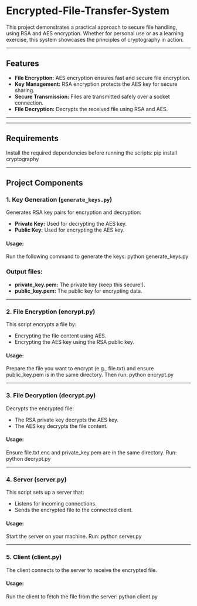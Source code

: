 # Encrypted-File-Transfer-System
This project demonstrates a practical approach to secure file handling, using RSA and AES encryption. Whether for personal use or as a learning exercise, this system showcases the principles of cryptography in action.

---

## Features
- **File Encryption:** AES encryption ensures fast and secure file encryption.
- **Key Management:** RSA encryption protects the AES key for secure sharing.
- **Secure Transmission:** Files are transmitted safely over a socket connection.
- **File Decryption:** Decrypts the received file using RSA and AES.

---

---

## Requirements
Install the required dependencies before running the scripts:
pip install cryptography

---

## Project Components

### 1. Key Generation (`generate_keys.py`)
Generates RSA key pairs for encryption and decryption:
- **Private Key:** Used for decrypting the AES key.
- **Public Key:** Used for encrypting the AES key.

#### Usage:
Run the following command to generate the keys:
python generate_keys.py

### Output files:
- **private_key.pem:** The private key (keep this secure!).
- **public_key.pem:** The public key for encrypting data.

---

### 2. File Encryption (encrypt.py)
This script encrypts a file by:
- Encrypting the file content using AES.
- Encrypting the AES key using the RSA public key.

#### Usage:
Prepare the file you want to encrypt (e.g., file.txt) and ensure public_key.pem is in the same directory. Then run:
python encrypt.py

---

### 3. File Decryption (decrypt.py)
Decrypts the encrypted file:
- The RSA private key decrypts the AES key.
- The AES key decrypts the file content.

#### Usage:
Ensure file.txt.enc and private_key.pem are in the same directory. Run:
python decrypt.py

---

### 4. Server (server.py)
This script sets up a server that:
- Listens for incoming connections.
- Sends the encrypted file to the connected client.

#### Usage:
Start the server on your machine. Run:
python server.py

---

### 5. Client (client.py)
The client connects to the server to receive the encrypted file.

#### Usage:
Run the client to fetch the file from the server:
python client.py





